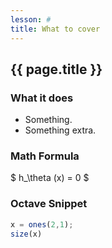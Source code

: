 ```yaml
---
lesson: #
title: What to cover
---
```


## {{ page.title }}

### What it does

- Something.
- Something extra.

### Math Formula
$ h_\theta (x) = 0 $

### Octave Snippet
``` octave
x = ones(2,1);
size(x)
```
